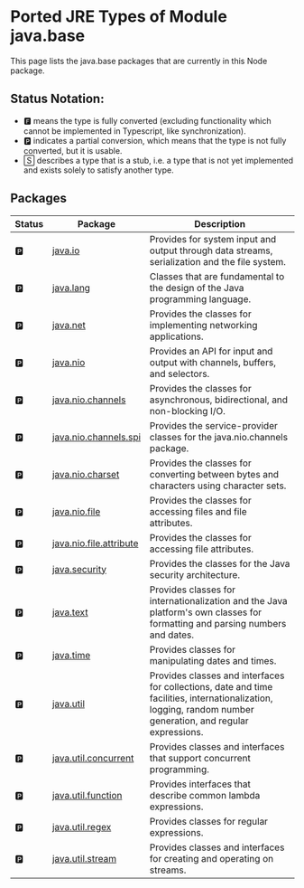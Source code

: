 # Ported JRE Types of Module java.base

This page lists the java.base packages that are currently in this Node package.

## Status Notation:
- 🅵 means the type is fully converted (excluding functionality which cannot be implemented in Typescript, like synchronization).
- 🅿 indicates a partial conversion, which means that the type is not fully converted, but it is usable.
- 🅂 describes a type that is a stub, i.e. a type that is not yet implemented and exists solely to satisfy another type.

## Packages
|Status|Package|Description|
|---|---|---|
|🅿|[java.io](./java.io.md)|Provides for system input and output through data streams, serialization and the file system.|
|🅿|[java.lang](./java.lang.md)|Classes that are fundamental to the design of the Java programming language.|
|🅿|[java.net](./java.net.md)|Provides the classes for implementing networking applications.|
|🅿|[java.nio](./java.nio.md)|Provides an API for input and output with channels, buffers, and selectors.|
|🅿|[java.nio.channels](./java.nio.channels.md)|Provides the classes for asynchronous, bidirectional, and non-blocking I/O.|
|🅿|[java.nio.channels.spi](./java.nio.channels.spi.md)|Provides the service-provider classes for the java.nio.channels package.|
|🅿|[java.nio.charset](./java.nio.charset.md)|Provides the classes for converting between bytes and characters using character sets.|
|🅿|[java.nio.file](java.nio.file.md)|Provides the classes for accessing files and file attributes.|
|🅿|[java.nio.file.attribute](java.nio.file.attribute.md)|Provides the classes for accessing file attributes.|
|🅿|[java.security](java.security.md)|Provides the classes for the Java security architecture.|
|🅿|[java.text](java.text.md)|Provides classes for internationalization and the Java platform's own classes for formatting and parsing numbers and dates.|
|🅿|[java.time](java.time.md)|Provides classes for manipulating dates and times.|
|🅿|[java.util](java.util.md)|Provides classes and interfaces for collections, date and time facilities, internationalization, logging, random number generation, and regular expressions.|
|🅿|[java.util.concurrent](java.util.concurrent.md)|Provides classes and interfaces that support concurrent programming.|
|🅿|[java.util.function](java.util.function.md)|Provides interfaces that describe common lambda expressions.|
|🅿|[java.util.regex](java.util.regex.md)|Provides classes for regular expressions.|
|🅿|[java.util.stream](java.util.stream.md)|Provides classes and interfaces for creating and operating on streams.|
